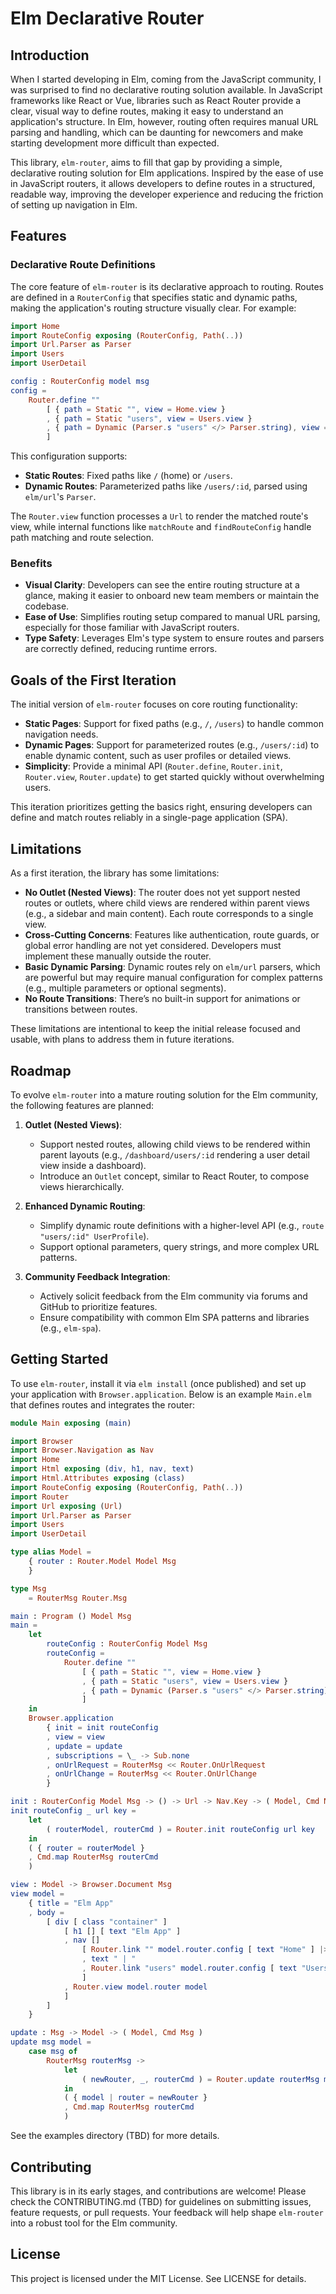 # Elm Declarative Router

## Introduction

When I started developing in Elm, coming from the JavaScript community, I was surprised to find no declarative routing solution available. In JavaScript frameworks like React or Vue, libraries such as React Router provide a clear, visual way to define routes, making it easy to understand an application's structure. In Elm, however, routing often requires manual URL parsing and handling, which can be daunting for newcomers and make starting development more difficult than expected.

This library, `elm-router`, aims to fill that gap by providing a simple, declarative routing solution for Elm applications. Inspired by the ease of use in JavaScript routers, it allows developers to define routes in a structured, readable way, improving the developer experience and reducing the friction of setting up navigation in Elm.

## Features

### Declarative Route Definitions

The core feature of `elm-router` is its declarative approach to routing. Routes are defined in a `RouterConfig` that specifies static and dynamic paths, making the application's routing structure visually clear. For example:

```elm
import Home
import RouteConfig exposing (RouterConfig, Path(..))
import Url.Parser as Parser
import Users
import UserDetail

config : RouterConfig model msg
config =
    Router.define ""
        [ { path = Static "", view = Home.view }
        , { path = Static "users", view = Users.view }
        , { path = Dynamic (Parser.s "users" </> Parser.string), view = UserDetail.view }
        ]
```

This configuration supports:

- **Static Routes**: Fixed paths like `/` (home) or `/users`.
- **Dynamic Routes**: Parameterized paths like `/users/:id`, parsed using `elm/url`'s `Parser`.

The `Router.view` function processes a `Url` to render the matched route's view, while internal functions like `matchRoute` and `findRouteConfig` handle path matching and route selection.

### Benefits

- **Visual Clarity**: Developers can see the entire routing structure at a glance, making it easier to onboard new team members or maintain the codebase.
- **Ease of Use**: Simplifies routing setup compared to manual URL parsing, especially for those familiar with JavaScript routers.
- **Type Safety**: Leverages Elm's type system to ensure routes and parsers are correctly defined, reducing runtime errors.

## Goals of the First Iteration

The initial version of `elm-router` focuses on core routing functionality:

- **Static Pages**: Support for fixed paths (e.g., `/`, `/users`) to handle common navigation needs.
- **Dynamic Pages**: Support for parameterized routes (e.g., `/users/:id`) to enable dynamic content, such as user profiles or detailed views.
- **Simplicity**: Provide a minimal API (`Router.define`, `Router.init`, `Router.view`, `Router.update`) to get started quickly without overwhelming users.

This iteration prioritizes getting the basics right, ensuring developers can define and match routes reliably in a single-page application (SPA).

## Limitations

As a first iteration, the library has some limitations:

- **No Outlet (Nested Views)**: The router does not yet support nested routes or outlets, where child views are rendered within parent views (e.g., a sidebar and main content). Each route corresponds to a single view.
- **Cross-Cutting Concerns**: Features like authentication, route guards, or global error handling are not yet considered. Developers must implement these manually outside the router.
- **Basic Dynamic Parsing**: Dynamic routes rely on `elm/url` parsers, which are powerful but may require manual configuration for complex patterns (e.g., multiple parameters or optional segments).
- **No Route Transitions**: There’s no built-in support for animations or transitions between routes.

These limitations are intentional to keep the initial release focused and usable, with plans to address them in future iterations.

## Roadmap

To evolve `elm-router` into a mature routing solution for the Elm community, the following features are planned:

1. **Outlet (Nested Views)**:

   - Support nested routes, allowing child views to be rendered within parent layouts (e.g., `/dashboard/users/:id` rendering a user detail view inside a dashboard).
   - Introduce an `Outlet` concept, similar to React Router, to compose views hierarchically.

2. **Enhanced Dynamic Routing**:

   - Simplify dynamic route definitions with a higher-level API (e.g., `route "users/:id" UserProfile`).
   - Support optional parameters, query strings, and more complex URL patterns.

3. **Community Feedback Integration**:

   - Actively solicit feedback from the Elm community via forums and GitHub to prioritize features.
   - Ensure compatibility with common Elm SPA patterns and libraries (e.g., `elm-spa`).

## Getting Started

To use `elm-router`, install it via `elm install` (once published) and set up your application with `Browser.application`. Below is an example `Main.elm` that defines routes and integrates the router:

```elm
module Main exposing (main)

import Browser
import Browser.Navigation as Nav
import Home
import Html exposing (div, h1, nav, text)
import Html.Attributes exposing (class)
import RouteConfig exposing (RouterConfig, Path(..))
import Router
import Url exposing (Url)
import Url.Parser as Parser
import Users
import UserDetail

type alias Model =
    { router : Router.Model Model Msg
    }

type Msg
    = RouterMsg Router.Msg

main : Program () Model Msg
main =
    let
        routeConfig : RouterConfig Model Msg
        routeConfig =
            Router.define ""
                [ { path = Static "", view = Home.view }
                , { path = Static "users", view = Users.view }
                , { path = Dynamic (Parser.s "users" </> Parser.string), view = UserDetail.view }
                ]
    in
    Browser.application
        { init = init routeConfig
        , view = view
        , update = update
        , subscriptions = \_ -> Sub.none
        , onUrlRequest = RouterMsg << Router.OnUrlRequest
        , onUrlChange = RouterMsg << Router.OnUrlChange
        }

init : RouterConfig Model Msg -> () -> Url -> Nav.Key -> ( Model, Cmd Msg )
init routeConfig _ url key =
    let
        ( routerModel, routerCmd ) = Router.init routeConfig url key
    in
    ( { router = routerModel }
    , Cmd.map RouterMsg routerCmd
    )

view : Model -> Browser.Document Msg
view model =
    { title = "Elm App"
    , body =
        [ div [ class "container" ]
            [ h1 [] [ text "Elm App" ]
            , nav []
                [ Router.link "" model.router.config [ text "Home" ] |> Html.map RouterMsg
                , text " | "
                , Router.link "users" model.router.config [ text "Users" ] |> Html.map RouterMsg
                ]
            , Router.view model.router model
            ]
        ]
    }

update : Msg -> Model -> ( Model, Cmd Msg )
update msg model =
    case msg of
        RouterMsg routerMsg ->
            let
                ( newRouter, _, routerCmd ) = Router.update routerMsg model.router model
            in
            ( { model | router = newRouter }
            , Cmd.map RouterMsg routerCmd
            )
```

See the examples directory (TBD) for more details.

## Contributing

This library is in its early stages, and contributions are welcome! Please check the CONTRIBUTING.md (TBD) for guidelines on submitting issues, feature requests, or pull requests. Your feedback will help shape `elm-router` into a robust tool for the Elm community.

## License

This project is licensed under the MIT License. See LICENSE for details.
